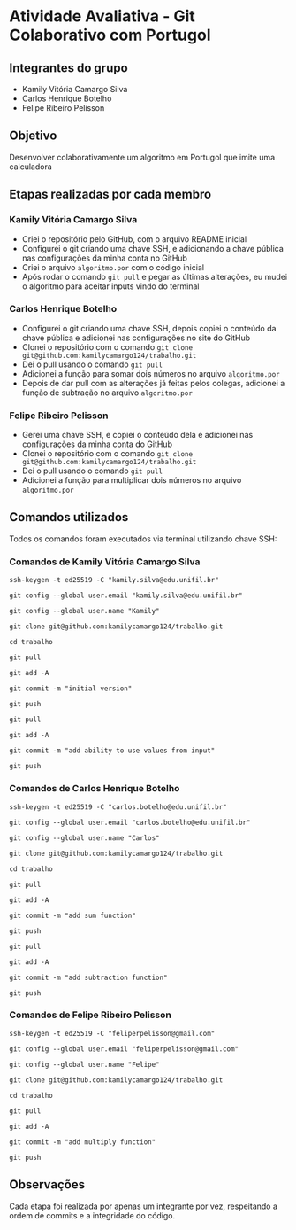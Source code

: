 # Atividade Avaliativa - Git Colaborativo com Portugol

## Integrantes do grupo

- Kamily Vitória Camargo Silva
- Carlos Henrique Botelho
- Felipe Ribeiro Pelisson

## Objetivo

Desenvolver colaborativamente um algoritmo em Portugol que imite uma calculadora

## Etapas realizadas por cada membro

### Kamily Vitória Camargo Silva

- Criei o repositório pelo GitHub, com o arquivo README inicial
- Configurei o git criando uma chave SSH, e adicionando a chave pública nas configurações da minha conta no GitHub
- Criei o arquivo `algoritmo.por` com o código inicial
- Após rodar o comando `git pull` e pegar as últimas alterações, eu mudei o algoritmo para aceitar inputs vindo do terminal

### Carlos Henrique Botelho

- Configurei o git criando uma chave SSH, depois copiei o conteúdo da chave pública e adicionei nas configurações no site do GitHub
- Clonei o repositório com o comando `git clone git@github.com:kamilycamargo124/trabalho.git`
- Dei o pull usando o comando `git pull`
- Adicionei a função para somar dois números no arquivo `algoritmo.por`
- Depois de dar pull com as alterações já feitas pelos colegas, adicionei a função de subtração no arquivo `algoritmo.por`

### Felipe Ribeiro Pelisson

- Gerei uma chave SSH, e copiei o conteúdo dela e adicionei nas configurações da minha conta do GitHub
- Clonei o repositório com o comando `git clone git@github.com:kamilycamargo124/trabalho.git`
- Dei o pull usando o comando `git pull`
- Adicionei a função para multiplicar dois números no arquivo `algoritmo.por`

## Comandos utilizados

Todos os comandos foram executados via terminal utilizando chave SSH:

### Comandos de Kamily Vitória Camargo Silva

```
ssh-keygen -t ed25519 -C "kamily.silva@edu.unifil.br"

git config --global user.email "kamily.silva@edu.unifil.br"

git config --global user.name "Kamily"

git clone git@github.com:kamilycamargo124/trabalho.git

cd trabalho

git pull

git add -A

git commit -m "initial version"

git push

git pull

git add -A

git commit -m "add ability to use values from input"

git push
```

### Comandos de Carlos Henrique Botelho

```
ssh-keygen -t ed25519 -C "carlos.botelho@edu.unifil.br"

git config --global user.email "carlos.botelho@edu.unifil.br"

git config --global user.name "Carlos"

git clone git@github.com:kamilycamargo124/trabalho.git

cd trabalho

git pull

git add -A

git commit -m "add sum function"

git push

git pull

git add -A

git commit -m "add subtraction function"

git push
```

### Comandos de Felipe Ribeiro Pelisson

```
ssh-keygen -t ed25519 -C "feliperpelisson@gmail.com"

git config --global user.email "feliperpelisson@gmail.com"

git config --global user.name "Felipe"

git clone git@github.com:kamilycamargo124/trabalho.git

cd trabalho

git pull

git add -A

git commit -m "add multiply function"

git push
```

## Observações

Cada etapa foi realizada por apenas um integrante por vez, respeitando a ordem de commits e a integridade do código.
